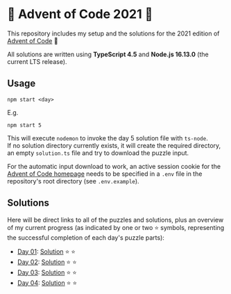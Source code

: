 # :santa: Advent of Code 2021 :santa:

This repository includes my setup and the solutions for the 2021 edition of [Advent of Code](https://adventofcode.com/) :santa:

All solutions are written using **TypeScript 4.5** and **Node.js 16.13.0** (the current LTS release).

## Usage

```
npm start <day>
```

E.g.

```
npm start 5
```

This will execute `nodemon` to invoke the day 5 solution file with `ts-node`.  
If no solution directory currently exists, it will create the required directory, an empty `solution.ts` file and try to download the puzzle input.

For the automatic input download to work, an active session cookie for the [Advent of Code homepage](https://adventofcode.com/) needs to be specified in a `.env` file in the repository's root directory (see `.env.example`).

## Solutions

Here will be direct links to all of the puzzles and solutions, plus an overview of my current progress (as indicated by one or two :star: symbols, representing the successful completion of each day's puzzle parts):

-   [Day 01](https://adventofcode.com/2021/day/1): [Solution](day01/solution.ts) :star: :star:
-   [Day 02](https://adventofcode.com/2021/day/2): [Solution](day02/solution.ts) :star: :star:
-   [Day 03](https://adventofcode.com/2021/day/3): [Solution](day03/solution.ts) :star: :star:
-   [Day 04](https://adventofcode.com/2021/day/4): [Solution](day04/solution.ts) :star: :star:

